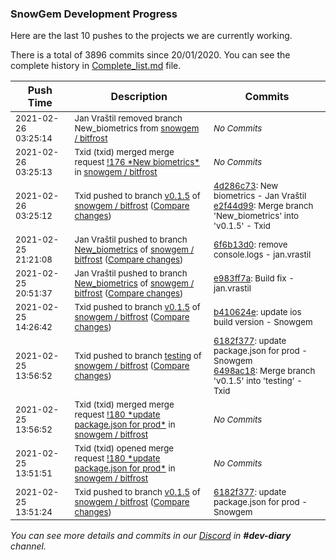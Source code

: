 
### SnowGem Development Progress

Here are the last 10 pushes to the projects we are currently working.

There is a total of 3896 commits since 20/01/2020. You can see the complete history in
 [Complete_list.md](Complete_list.md) file.

| Push Time | Description | Commits |
| --- | --- | --- |
| <sub>2021-02-26 03:25:14</sub> | <sub>Jan Vraštil removed branch New_biometrics from [snowgem / bitfrost](https://gitlab.com/snowgem/bitfrost)</sub> | <sub>_No Commits_</sub> |
| <sub>2021-02-26 03:25:13</sub> | <sub>Txid (txid) merged merge request [\!176 \*New biometrics\*](https://gitlab.com/snowgem/bitfrost/-/merge_requests/176) in [snowgem / bitfrost](https://gitlab.com/snowgem/bitfrost)</sub> | <sub>_No Commits_</sub> |
| <sub>2021-02-26 03:25:12</sub> | <sub>Txid pushed to branch [v0\.1\.5](https://gitlab.com/snowgem/bitfrost/commits/v0.1.5) of [snowgem / bitfrost](https://gitlab.com/snowgem/bitfrost) ([Compare changes](https://gitlab.com/snowgem/bitfrost/compare/b410624e15ba35cb5443e3a701c3d0a053b7601c...e2f44d998542e8301a4022600aa21e8a45e4e249))</sub> | <sub>[4d286c73](https://gitlab.com/snowgem/bitfrost/-/commit/4d286c73bbf1766e3950338119d001f075176601): New biometrics - Jan Vraštil<br>[e2f44d99](https://gitlab.com/snowgem/bitfrost/-/commit/e2f44d998542e8301a4022600aa21e8a45e4e249): Merge branch 'New_biometrics' into 'v0.1.5' - Txid</sub> |
| <sub>2021-02-25 21:21:08</sub> | <sub>Jan Vraštil pushed to branch [New\_biometrics](https://gitlab.com/snowgem/bitfrost/commits/New_biometrics) of [snowgem / bitfrost](https://gitlab.com/snowgem/bitfrost) ([Compare changes](https://gitlab.com/snowgem/bitfrost/compare/e983ff7a4bc5ba3f8d9566c94202298315375413...6f6b13d0cc47417ac3c274f6334264564b668323))</sub> | <sub>[6f6b13d0](https://gitlab.com/snowgem/bitfrost/-/commit/6f6b13d0cc47417ac3c274f6334264564b668323): remove console.logs - jan.vrastil</sub> |
| <sub>2021-02-25 20:51:37</sub> | <sub>Jan Vraštil pushed to branch [New\_biometrics](https://gitlab.com/snowgem/bitfrost/commits/New_biometrics) of [snowgem / bitfrost](https://gitlab.com/snowgem/bitfrost) ([Compare changes](https://gitlab.com/snowgem/bitfrost/compare/3995745373160d88545317f9385d64613f5408aa...e983ff7a4bc5ba3f8d9566c94202298315375413))</sub> | <sub>[e983ff7a](https://gitlab.com/snowgem/bitfrost/-/commit/e983ff7a4bc5ba3f8d9566c94202298315375413): Build fix - jan.vrastil</sub> |
| <sub>2021-02-25 14:26:42</sub> | <sub>Txid pushed to branch [v0\.1\.5](https://gitlab.com/snowgem/bitfrost/commits/v0.1.5) of [snowgem / bitfrost](https://gitlab.com/snowgem/bitfrost) ([Compare changes](https://gitlab.com/snowgem/bitfrost/compare/6182f3775f3534dcb3afb6506e108b7f135a3f9a...b410624e15ba35cb5443e3a701c3d0a053b7601c))</sub> | <sub>[b410624e](https://gitlab.com/snowgem/bitfrost/-/commit/b410624e15ba35cb5443e3a701c3d0a053b7601c): update ios build version - Snowgem</sub> |
| <sub>2021-02-25 13:56:52</sub> | <sub>Txid pushed to branch [testing](https://gitlab.com/snowgem/bitfrost/commits/testing) of [snowgem / bitfrost](https://gitlab.com/snowgem/bitfrost) ([Compare changes](https://gitlab.com/snowgem/bitfrost/compare/3ab4f3b60bce8dca54efba1c68655a6125c8fd51...6498ac184273c7eae2a59ea3b0ac9ffc8304be76))</sub> | <sub>[6182f377](https://gitlab.com/snowgem/bitfrost/-/commit/6182f3775f3534dcb3afb6506e108b7f135a3f9a): update package.json for prod - Snowgem<br>[6498ac18](https://gitlab.com/snowgem/bitfrost/-/commit/6498ac184273c7eae2a59ea3b0ac9ffc8304be76): Merge branch 'v0.1.5' into 'testing' - Txid</sub> |
| <sub>2021-02-25 13:56:52</sub> | <sub>Txid (txid) merged merge request [\!180 \*update package\.json for prod\*](https://gitlab.com/snowgem/bitfrost/-/merge_requests/180) in [snowgem / bitfrost](https://gitlab.com/snowgem/bitfrost)</sub> | <sub>_No Commits_</sub> |
| <sub>2021-02-25 13:51:51</sub> | <sub>Txid (txid) opened merge request [\!180 \*update package\.json for prod\*](https://gitlab.com/snowgem/bitfrost/-/merge_requests/180) in [snowgem / bitfrost](https://gitlab.com/snowgem/bitfrost)</sub> | <sub>_No Commits_</sub> |
| <sub>2021-02-25 13:51:24</sub> | <sub>Txid pushed to branch [v0\.1\.5](https://gitlab.com/snowgem/bitfrost/commits/v0.1.5) of [snowgem / bitfrost](https://gitlab.com/snowgem/bitfrost) ([Compare changes](https://gitlab.com/snowgem/bitfrost/compare/cca28f3cc956e693eabef03962195b3587a25603...6182f3775f3534dcb3afb6506e108b7f135a3f9a))</sub> | <sub>[6182f377](https://gitlab.com/snowgem/bitfrost/-/commit/6182f3775f3534dcb3afb6506e108b7f135a3f9a): update package.json for prod - Snowgem</sub> |

_You can see more details and commits in our [Discord](https://discord.gg/zumGnbg) in **#dev-diary** channel._

